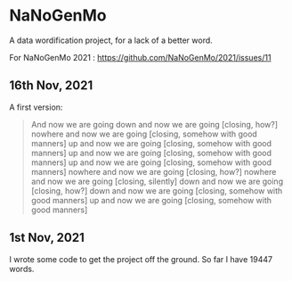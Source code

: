 # NaNoGenMo

A data wordification project, for a lack of a better word.

For NaNoGenMo 2021 : https://github.com/NaNoGenMo/2021/issues/11

## 16th Nov, 2021

A first version:

> And now we are going down and now we are going [closing, how?]
nowhere and now we are going [closing, somehow with good manners]
up and now we are going [closing, somehow with good manners]
up and now we are going [closing, somehow with good manners]
up and now we are going [closing, somehow with good manners]
nowhere and now we are going [closing, how?]
nowhere and now we are going [closing, silently]
down and now we are going [closing, how?]
down and now we are going [closing, somehow with good manners]
up and now we are going [closing, somehow with good manners]

## 1st Nov, 2021

I wrote some code to get the project off the ground. So far I have 19447 words.


